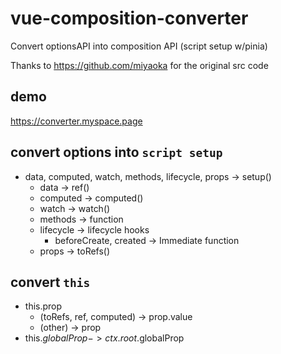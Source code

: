 # vue-composition-converter

Convert optionsAPI into composition API (script setup w/pinia)

Thanks to https://github.com/miyaoka for the original src code

## demo

https://converter.myspace.page

## convert options into `script setup`

- data, computed, watch, methods, lifecycle, props -> setup()
  - data -> ref()
  - computed -> computed()
  - watch -> watch()
  - methods -> function
  - lifecycle -> lifecycle hooks
    - beforeCreate, created -> Immediate function
  - props -> toRefs()

## convert `this`

- this.prop
  - (toRefs, ref, computed) -> prop.value
  - (other) -> prop
- this.$globalProp -> ctx.root.$globalProp
